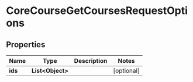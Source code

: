 

# CoreCourseGetCoursesRequestOptions


## Properties

| Name | Type | Description | Notes |
|------------ | ------------- | ------------- | -------------|
|**ids** | **List&lt;Object&gt;** |  |  [optional] |



